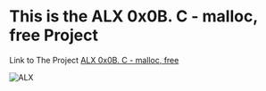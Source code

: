 # This is the ALX 0x0B. C - malloc, free Project



Link to The  Project  [ALX 0x0B. C - malloc, free]( https://intranet.alxswe.com/projects/222 "0x0B. C - malloc, free")




![ALX]( https://encrypted-tbn0.gstatic.com/images?q=tbn:ANd9GcThj-6LwEss_4wXGp4MS6iy4VL-g40kJEKnsktTkPMR&s"ALX")


